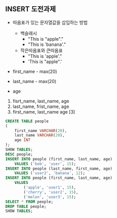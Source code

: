## INSERT 도전과제

* 따옴표가 있는 문자열값을 삽입하는 방법
  * 백슬래시 
    * "This is \"apple\"."
    * "This is \'banana\'."
  * 작은따옴표와 큰따옴표
    * "This is 'apple'."
    * 'This is "apple".'

* first_name - max(20)
* last_name - max(20)
* age

1. fisrt_name, last_name, age
2. last_name, frist_name, age
3. first_name, last_name age [3]

```sql
CREATE TABLE people
(
    first_name VARCHAR(20),
    last_name VARCHAR(20),
    age INT
);
SHOW TABLES;
DESC people;
INSERT INTO people (first_name, last_name, age)
    VALUES ('bob', 'user', 15);
INSERT INTO people (last_name, first_name, age)
    VALUES ('user2', 'banana', 12);
INSERT INTO people (first_name, last_name, age)
    VALUES 
        ('apple', 'user1', 15),
        ('cherry', 'user2', 15),
        ('melon', 'user3', 15);
SELECT * FROM people;
DROP TABLE people;
SHOW TABLES;
```